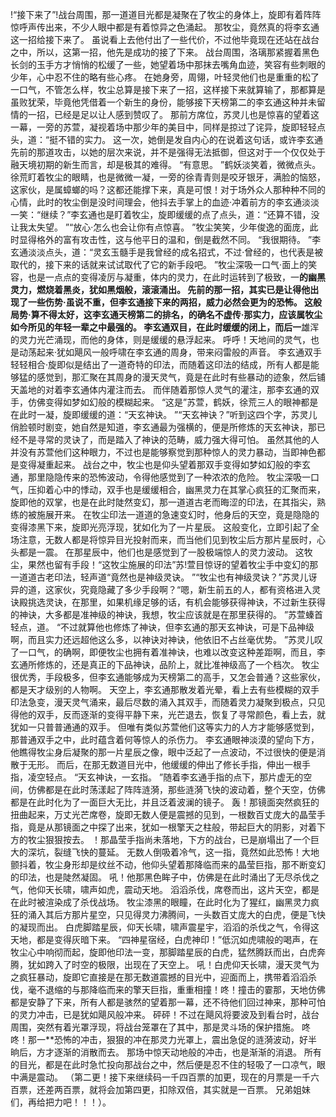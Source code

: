 !“接下来了”!战台周围，那一道道目光都是凝聚在了牧尘的身体上，旋即有着阵阵惊呼声传出来，不少人眼中都是有着惊异之色涌起。
那牧尘，竟然真的将李玄通这一招给接下来了。
虽说看上去他付出了一些代价，不过他毕竟现在还站在战台之中，所以，这第一招，他先是成功的接了下来。
战台周围，洛璃那紧握着黑色长剑的玉手方才悄悄的松缓了一些，她望着场中那抹去嘴角血迹，笑容有些刺眼的少年，心中忍不住的略有些心疼。
在她身旁，周翎，叶轻灵他们也是重重的松了一口气，不管怎么样，牧尘总算是接下来了一招，这样接下来就算输了，那都算是虽败犹荣，毕竟他凭借着一个新生的身份，能够接下天榜第二的李玄通这种并未留情的一招，已经是足以让人感到赞叹了。
那前方席位，苏灵儿也是惊喜的望着这一幕，一旁的苏萱，凝视着场中那少年的美目中，同样是掠过了诧异，旋即轻轻点头，道：“挺不错的实力。
这一次，她倒是发自内心的在说着这句话，或许李玄通先前的那道攻击，以她的层次来说，并不是强得无法抵御，但这对于一个仅仅处于融天境初期的新生而言，却是极其的难得。
“有意思。
”鹤妖淡笑着，微微点头。
徐荒盯着牧尘的眼睛，也是微微一凝，一旁的徐青青则是咬牙银牙，满脸的恼怒，这家伙，是属蟑螂的吗？这都还能撑下来，真是可恨！对于场外众人那种种不同的心情，此时的牧尘倒是没时间理会，他抖去手掌上的血迹·冲着前方的李玄通淡淡一笑：“继续？”李玄通也是盯着牧尘，旋即缓缓的点了点头，道：“还算不错，没让我太失望。
”“放心·怎么也会让你有点惊喜。
”牧尘笑笑，少年俊逸的面庞，此时显得格外的富有攻击性，这与他平日的温和，倒是截然不同。
“我很期待。
”李玄通淡淡点头，道：“灵玄玉髓手是我曾经的成名招式，不过·曾经的，也代表是被取代的，接下来的话就来试试取代了它的新手段吧。
”牧尘深吸一口气·面上的笑容，也是一点点的变得凌厉与凝重，体内的灵力，在此时运转到了极致，一**的幽黑灵力，燃烧着黑炎，犹如黑烟般，滚滚涌出。
先前的那一招，其实已是让得他出现了一些伤势·虽说不重，但李玄通接下来的两招，威力必然会更为的恐怖。
这般局势·算不得太好，这李玄通天榜第二的排名，的确名不虚传·那实力，应该属牧尘如今所见的年轻一辈之中最强的。
李玄通双目，在此时缓缓的闭上，而后一**雄浑的灵力光芒涌现，而他的身体，则是缓缓的悬浮起来。
呼呼！天地间的灵气，也是动荡起来·犹如飓风一般呼啸在李玄通的周身，带来闷雷般的声音。
李玄通双手轻轻相合·旋即似是结出了一道奇特的印法，而随着这印法的结成，所有人都是能够猛的感觉到，那汇聚在其周身的漫天灵气，竟是在此时有些暴动的迹象，然后铺天盖地的对着李玄通体内灌注而去。
而伴随着那惊人灵气的灌注，那李玄通的双手，仿佛变得如梦如幻般的模糊起来。
“这是”苏萱，鹤妖，徐荒三人的眼神都是在此时一凝，旋即缓缓的道：“天玄神诀。
”“天玄神诀？”听到这四个字，苏灵儿俏脸顿时剧变，她自然是知道，李玄通最为强横的，便是所修炼的天玄神诀，那已经不是寻常的灵诀了，而是踏入了神诀的范畴，威力强大得可怕。
虽然其他的人并没有苏萱他们这种眼力，不过也是能够察觉到那种惊人的灵力暴动，当即神色都是变得凝重起来。
战台之中，牧尘也是仰头望着那双手变得如梦如幻般的李玄通，那里隐隐传来的恐怖波动，令得他感觉到了一种浓浓的危险。
牧尘深吸一口气，压抑着心中的悸动，双手也是缓缓相合，幽黑灵力在其掌心疯狂的汇聚而来，旋即他的双掌，也是在此时陡然变幻，那一道道古老而晦涩的印法，在其指尖，熟练的被施展开来。
在牧尘印法一道道的急速变幻时，他身后的天空，竟是隐隐的变得漆黑下来，旋即光亮浮现，犹如化为了一片星辰。
这般变化，立即引起了全场注意，无数人都是将惊异目光投射而来，而当他们见到牧尘后方那片星辰时，心头都是一震。
在那星辰中，他们也是感觉到了一股极端惊人的灵力波动。
这牧尘，果然也留有手段！“这牧尘施展的印法”苏!萱目惊讶的望着牧尘手中变幻的那一道道古老印法，轻声道“竟然也是神级灵诀。
”“牧尘也有神级灵诀？”苏灵儿讶异的道，这家伙，究竟隐藏了多少手段啊？“嗯，新生前五的人，都有资格进入灵诀殿挑选灵诀，在那里，如果机缘足够的话，有机会能够获得神诀，不过新生获得的神诀，大多都是准神级的神诀，我想，牧尘应该就是在那里获得的。
”苏萱螓首轻点，道。
“不过就算他也修炼了神诀，但李玄通的那天玄神诀，可是下品神级啊，而且实力还远超他这么多，以神诀对神诀，他依旧不占丝毫优势。
”苏灵儿叹了一口气，的确啊，即便牧尘也拥有着准神诀，也难以改变这种差距啊，而且，李玄通所修炼的，还是真正的下品神诀，品阶上，就比准神级高了一个档次。
牧尘很优秀，手段极多，但李玄通能够成为天榜第二的高手，又怎会普通？这些家伙，都是天才级别的人物啊。
天空上，李玄通那散发着光晕，看上去有些模糊的双手印法急变，漫天灵气涌来，最后尽数的涌入其双手，而随着灵力凝聚到极点，只见得他的双手，反而逐渐的变得平静下来，光芒退去，恢复了寻常颜色，看上去，就犹如一只普普通通的双手。
但唯有类似苏萱他们这等实力的人方才能够感觉到，那普通双手之中，此时蕴含着何等惊人的杀伤力。
李玄通眼神淡漠的望向下方，他瞧得牧尘身后凝聚的那一片星辰之像，眼中泛起了一点波动，不过很快的便是消散于无形。
而后，在那无数道目光中，他缓缓的伸出了修长手指，伸出一根手指，凌空轻点。
“天玄神诀，一玄指。
”随着李玄通手指的点下，那片虚无的空间，仿佛都是在此时荡漾起了阵阵涟漪，那些涟漪飞快的波动着，整个天空，仿佛都是在此时化为了一面巨大无比，并且泛着波澜的镜子。
轰！那镜面突然疯狂的扭曲起来，万丈光芒席卷，旋即无数人便是震撼的见到，一根数百丈庞大的晶莹手指，竟是从那镜面之中探了出来，犹如一根擎天之柱般，带起巨大的阴影，对着下方的牧尘狠狠按去。
！那晶莹手指尚未落地，下方的战台，已是崩塌出了一个巨大的深坑，裂缝飞快的蔓延。
无数人倒吸着冷气，这一指，竟然如此恐怖！大地颤抖着，牧尘身形却是纹丝不动，他仰头望着那降临而来的晶莹巨指，那不断变幻的印法，也是陡然凝固。
吼！他那黑色眸子中，仿佛是在此时涌出了无尽杀伐之气，他仰天长啸，啸声如虎，震动天地。
滔滔杀伐，席卷而出，这片天空，都是在此时被渲染成了杀伐战场。
牧尘漆黑的眼瞳，在此时化为了猩红，幽黑灵力疯狂的涌入其后方那片星空，只见得灵力沸腾间，一头数百丈庞大的白虎，便是飞快的凝现而出。
白虎脚踏星辰，仰天长啸，啸声震星宇，滔滔的杀伐之气，令得这天地，都是变得灰暗下来。
“四神星宿经，白虎神印！”低沉如虎啸般的喝声，在牧尘心中响彻而起，旋即他印法一变，那脚踏星辰的白虎，猛然腾跃而出，白虎奔腾，犹如跨入了时空的极限，出现在了天空上。
吼！白虎仰天长啸，漫天灵气为之疯狂暴动，旋即它直接是在那无数道震撼的目光中，迎面而上，携带着滔滔杀伐，毫不退缩的与那降临而来的擎天巨指，重重相撞！咚！撞击的霎那，天地仿佛都是安静了下来，所有人都是骇然的望着那一幕，还不待他们回过神来，那种可怕的灵力冲击，已是犹如飓风般冲来。
砰砰！不过在飓风将要波及到看台时，战台周围，突然有着光罩浮现，将战台笼罩在了其中，那是灵斗场的保护措施。
咚咚！那一**恐怖的冲击，狠狠的冲在那灵力光罩上，震出急促的涟漪波动，好半晌后，方才逐渐的消散而去。
那场中惊天动地般的冲击，也是渐渐的消退。
所有的目光，都是在此时急忙投向那战台之中，然后便是忍不住的轻吸了一口凉气，眼中满是震动。
（第二更！接下来继续码一千四百票的加更，现在的月票是一千六百票，还差两百票，就将会加第四更，扣除双倍，其实就是一百票。
兄弟姐妹们，再给把力吧！！！）。
